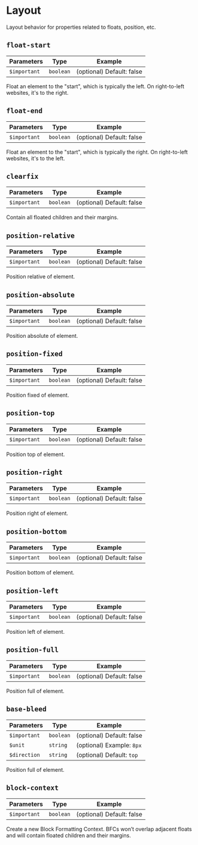 # Layout

Layout behavior for properties related to floats, position, etc.


## `float-start`

| Parameters | Type | Example |
| ---------- | ---- | ------- |
| `$important` | `boolean` | (optional) Default: false |

Float an element to the "start", which is typically the left. On right-to-left
websites, it's to the right.


## `float-end`

| Parameters | Type | Example |
| ---------- | ---- | ------- |
| `$important` | `boolean` | (optional) Default: false |

Float an element to the "start", which is typically the right. On right-to-left
websites, it's to the left.


## `clearfix`

| Parameters | Type | Example |
| ---------- | ---- | ------- |
| `$important` | `boolean` | (optional) Default: false |

Contain all floated children and their margins.


## `position-relative`

| Parameters | Type | Example |
| ---------- | ---- | ------- |
| `$important` | `boolean` | (optional) Default: false |

Position relative of element.


## `position-absolute`

| Parameters | Type | Example |
| ---------- | ---- | ------- |
| `$important` | `boolean` | (optional) Default: false |

Position absolute of element.


## `position-fixed`

| Parameters | Type | Example |
| ---------- | ---- | ------- |
| `$important` | `boolean` | (optional) Default: false |

Position fixed of element.


## `position-top`

| Parameters | Type | Example |
| ---------- | ---- | ------- |
| `$important` | `boolean` | (optional) Default: false |

Position top of element.


## `position-right`

| Parameters | Type | Example |
| ---------- | ---- | ------- |
| `$important` | `boolean` | (optional) Default: false |

Position right of element.


## `position-bottom`

| Parameters | Type | Example |
| ---------- | ---- | ------- |
| `$important` | `boolean` | (optional) Default: false |

Position bottom of element.


## `position-left`

| Parameters | Type | Example |
| ---------- | ---- | ------- |
| `$important` | `boolean` | (optional) Default: false |

Position left of element.


## `position-full`

| Parameters | Type | Example |
| ---------- | ---- | ------- |
| `$important` | `boolean` | (optional) Default: false |

Position full of element.


## `base-bleed`

| Parameters | Type | Example |
| ---------- | ---- | ------- |
| `$important` | `boolean` | (optional) Default: false |
| `$unit` | `string` | (optional) Example: `8px` |
| `$direction` | `string` | (optional) Default: `top` |

Position full of element.


## `block-context`

| Parameters | Type | Example |
| ---------- | ---- | ------- |
| `$important` | `boolean` | (optional) Default: false |

Create a new Block Formatting Context. BFCs won’t overlap adjacent floats and
will contain floated children and their margins.

